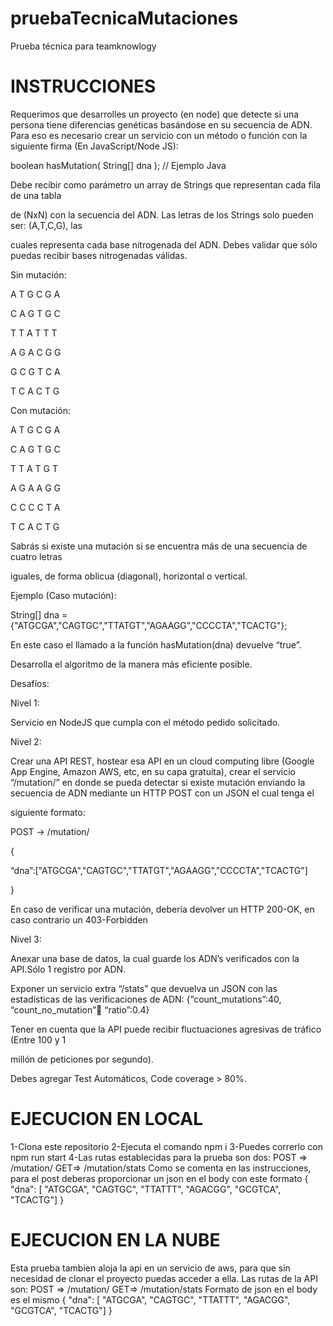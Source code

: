 # pruebaTecnicaMutaciones
Prueba técnica para teamknowlogy

# INSTRUCCIONES
Requerimos que desarrolles un proyecto (en node) que detecte si una persona tiene diferencias genéticas basándose en su secuencia de ADN. Para eso es necesario crear un servicio con un método o función con la siguiente firma (En JavaScript/Node JS):

 

boolean hasMutation( String[] dna ); // Ejemplo Java

 

Debe recibir como parámetro un array de Strings que representan cada fila de una tabla

de (NxN) con la secuencia del ADN. Las letras de los Strings solo pueden ser: (A,T,C,G), las

cuales representa cada base nitrogenada del ADN. Debes validar que sólo puedas recibir bases nitrogenadas válidas.

 

Sin mutación:

 

A T G C G A

C A G T G C

T T A T T T

A G A C G G

G C G T C A

T C A C T G

 

Con mutación:

 

A T G C G A

C A G T G C

T T A T G T

A G A A G G

C C C C T A

T C A C T G

 

Sabrás si existe una mutación si se encuentra más de una secuencia de cuatro letras

iguales, de forma oblicua (diagonal), horizontal o vertical.

Ejemplo (Caso mutación):

 

String[] dna = {"ATGCGA","CAGTGC","TTATGT","AGAAGG","CCCCTA","TCACTG"};

 

En este caso el llamado a la función hasMutation(dna) devuelve “true”.

Desarrolla el algoritmo de la manera más eficiente posible.

 

Desafíos:
 

Nivel 1:

Servicio en NodeJS que cumpla con el método pedido solicitado.

 

Nivel 2:

Crear una API REST, hostear esa API en un cloud computing libre (Google App Engine, Amazon AWS, etc, en su capa gratuita), crear el servicio “/mutation/” en donde se pueda detectar si existe mutación enviando la secuencia de ADN mediante un HTTP POST con un JSON el cual tenga el

siguiente formato:


POST → /mutation/

{

“dna”:["ATGCGA","CAGTGC","TTATGT","AGAAGG","CCCCTA","TCACTG"]

}

En caso de verificar una mutación, debería devolver un HTTP 200-OK, en caso contrario un 403-Forbidden

 

Nivel 3:

Anexar una base de datos, la cual guarde los ADN’s verificados con la API.Sólo 1 registro por ADN.

Exponer un servicio extra “/stats” que devuelva un JSON con las estadísticas de las verificaciones de ADN: {“count_mutations”:40, “count_no_mutation”:100: “ratio”:0.4}

 

Tener en cuenta que la API puede recibir fluctuaciones agresivas de tráfico (Entre 100 y 1

millón de peticiones por segundo).

 

Debes agregar Test Automáticos, Code coverage > 80%.

# EJECUCION EN LOCAL
1-Clona este repositorio
2-Ejecuta el comando npm i
3-Puedes correrlo con npm run start
4-Las rutas establecidas para la prueba son dos:
   POST => /mutation/
   GET=> /mutation/stats
   Como se comenta en las instrucciones, para el post deberas proporcionar un json en el
   body con este formato
    {
    "dna": [
        "ATGCGA",
        "CAGTGC",
        "TTATTT",
        "AGACGG",
        "GCGTCA",
        "TCACTG"]
    }
# EJECUCION EN LA NUBE
Esta prueba tambien aloja la api en un servicio de aws, para que sin necesidad de clonar
el proyecto puedas acceder a ella. Las rutas de la API son:
    POST => /mutation/
   GET=> /mutation/stats
   Formato de json en el body es el mismo
    {
    "dna": [
        "ATGCGA",
        "CAGTGC",
        "TTATTT",
        "AGACGG",
        "GCGTCA",
        "TCACTG"]
    }